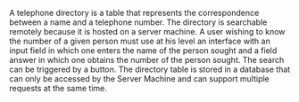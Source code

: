A telephone directory is a table that represents the correspondence between a name and a telephone number. The directory is searchable remotely because it is hosted on a server machine. A user wishing to know the number of a given person must use at his level an interface with an input field in which one enters the name of the person sought and a field answer in which one obtains the number of the person sought. The search can be triggered by a button. The directory table is stored in a database that can only be accessed by the Server Machine and can support multiple requests at the same time.

